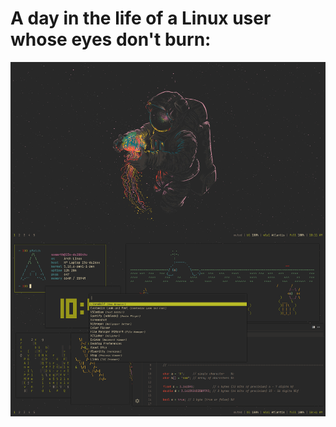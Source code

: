 <h1>A day in the life of a Linux user whose eyes don't burn:</h1>

<div align=center>
  <img src="screenshots/gruvbox-spaceman.png" alt="gruvbox-spaceman.png">
</div><br>
